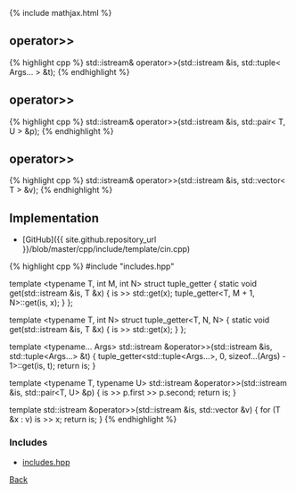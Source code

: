 {% include mathjax.html %}

## operator&gt;&gt;

{% highlight cpp %}
std::istream& operator>>(std::istream &is, std::tuple< Args... > &t);
{% endhighlight %}

## operator&gt;&gt;

{% highlight cpp %}
std::istream& operator>>(std::istream &is, std::pair< T, U > &p);
{% endhighlight %}

## operator&gt;&gt;

{% highlight cpp %}
std::istream& operator>>(std::istream &is, std::vector< T > &v);
{% endhighlight %}

## Implementation

- [GitHub]({{ site.github.repository_url }}/blob/master/cpp/include/template/cin.cpp)

{% highlight cpp %}
#include "includes.hpp"

template <typename T, int M, int N> struct tuple_getter {
  static void get(std::istream &is, T &x) {
    is >> std::get<M>(x);
    tuple_getter<T, M + 1, N>::get(is, x);
  }
};

template <typename T, int N> struct tuple_getter<T, N, N> {
  static void get(std::istream &is, T &x) { is >> std::get<N>(x); }
};

template <typename... Args>
std::istream &operator>>(std::istream &is, std::tuple<Args...> &t) {
  tuple_getter<std::tuple<Args...>, 0, sizeof...(Args) - 1>::get(is, t);
  return is;
}

template <typename T, typename U>
std::istream &operator>>(std::istream &is, std::pair<T, U> &p) {
  is >> p.first >> p.second;
  return is;
}

template <typename T>
std::istream &operator>>(std::istream &is, std::vector<T> &v) {
  for (T &x : v) is >> x;
  return is;
}
{% endhighlight %}

### Includes

- [includes.hpp](includes)

[Back](../..)
